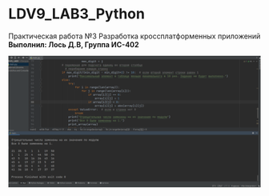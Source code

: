 # LDV9_LAB3_Python
Практическая работа №3 Разработка кроссплатформенных приложений  <br />
**Выполнил: Лось Д.В, Группа ИС-402**


![Screenshot](screenshot.png)
